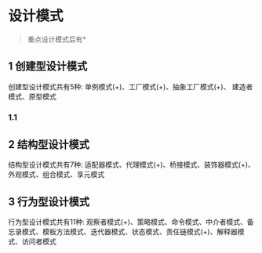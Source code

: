 # 设计模式
>重点设计模式后有*
## 1 创建型设计模式
创建型设计模式共有5种: 单例模式(+)、工厂模式(+)、抽象工厂模式(+)、 建造者模式、原型模式
### 1.1 




## 2 结构型设计模式
结构型设计模式共有7种: 适配器模式、代理模式(+)、桥接模式、装饰器模式(+)、外观模式、组合模式、享元模式



## 3 行为型设计模式
行为型设计模式共有11种: 观察者模式(+)、策略模式、命令模式、中介者模式、备忘录模式、模板方法模式、迭代器模式、状态模式、责任链模式(+)、解释器模式、访问者模式





